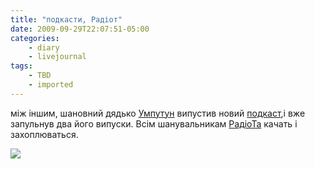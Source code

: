 ```yaml
---
title: "подкасти, Радіот"
date: 2009-09-29T22:07:51-05:00
categories:
    - diary
    - livejournal
tags:
    - TBD
    - imported
---
```


між іншим, шановний дядько [Умпутун](http://umputun.com/info/home.html) випустив новий [подкаст](http://utp.umputun.com/),і вже запульнув два його випуски. Всім шанувальникам [РадіоТа](http://radio-t.com/) качать і захоплюваться.   
  
[![](http://s52.radikal.ru/i136/0909/b3/cc00def61133t.jpg)](http://s52.radikal.ru/i136/0909/b3/cc00def61133.png)